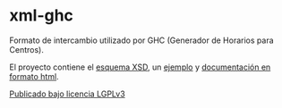 
# xml-ghc
Formato de intercambio utilizado por GHC (Generador de Horarios para Centros).


El proyecto contiene el [esquema XSD](GHCFile.xsd), un [ejemplo](Ejemplo1_3.xml) y [documentación en formato html](documentacion/).

[Publicado bajo licencia LGPLv3](LICENSE)
